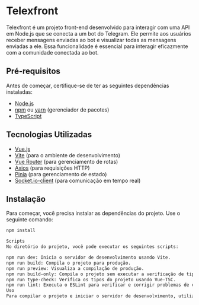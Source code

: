 # Telexfront

Telexfront é um projeto front-end desenvolvido para interagir com uma API em Node.js que se conecta a um bot do Telegram. Ele permite aos usuários receber mensagens enviadas ao bot e visualizar todas as mensagens enviadas a ele. Essa funcionalidade é essencial para interagir eficazmente com a comunidade conectada ao bot.

## Pré-requisitos

Antes de começar, certifique-se de ter as seguintes dependências instaladas:

- [Node.js](https://nodejs.org/)
- [npm](https://www.npmjs.com/) ou [yarn](https://yarnpkg.com/) (gerenciador de pacotes)
- [TypeScript](https://www.typescriptlang.org/)

## Tecnologias Utilizadas

- [Vue.js](https://vuejs.org/)
- [Vite](https://vitejs.dev/) (para o ambiente de desenvolvimento)
- [Vue Router](https://router.vuejs.org/) (para gerenciamento de rotas)
- [Axios](https://axios-http.com/) (para requisições HTTP)
- [Pinia](https://pinia.esm.dev/) (para gerenciamento de estado)
- [Socket.io-client](https://socket.io/docs/v4/client-api/) (para comunicação em tempo real)

## Instalação

Para começar, você precisa instalar as dependências do projeto. Use o seguinte comando:

```bash
npm install

Scripts
No diretório do projeto, você pode executar os seguintes scripts:

npm run dev: Inicia o servidor de desenvolvimento usando Vite.
npm run build: Compila o projeto para produção.
npm run preview: Visualiza a compilação de produção.
npm run build-only: Compila o projeto sem executar a verificação de tipos.
npm run type-check: Verifica os tipos do projeto usando Vue-TSC.
npm run lint: Executa o ESLint para verificar e corrigir problemas de código.
Uso
Para compilar o projeto e iniciar o servidor de desenvolvimento, utilize o seguinte comando: